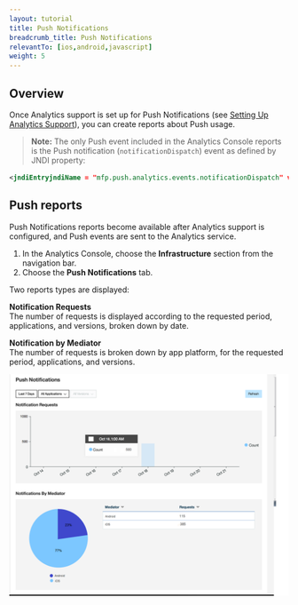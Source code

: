 ```yaml
---
layout: tutorial
title: Push Notifications
breadcrumb_title: Push Notifications
relevantTo: [ios,android,javascript]
weight: 5
---
```

<!-- NLS_CHARSET=UTF-8 -->
## Overview
Once Analytics support is set up for Push Notifications  (see [Setting Up Analytics Support](../../../notifications/analytics/)), you can create reports about Push usage.

> **Note:** The only Push event included in the Analytics Console reports is the Push notification (`notificationDispatch`) event as defined by JNDI property:

```xml
<jndiEntryjndiName = "mfp.push.analytics.events.notificationDispatch" value = "true"/>
```

## Push reports
Push Notifications reports become available after Analytics support is configured, and Push events are sent to the Analytics service.

1. In the Analytics Console, choose the **Infrastructure** section from the navigation bar.
2. Choose the **Push Notifications** tab.

Two reports types are displayed:

**Notification Requests**  
The number of requests is displayed according to the requested period, applications, and versions, broken down by date.

**Notification by Mediator**  
The number of requests is broken down by app platform, for the requested period, applications, and versions.

![Push Notification reports](pushNotifications.png)
